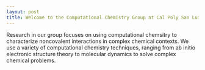 ```yaml
---
layout: post
title: Welcome to the Computational Chemistry Group at Cal Poly San Luis Obispo.
---
```


Research in our group focuses on using computational chemsitry to characterize noncovalent interactions in complex chemical contexts.  We use a variety of computational chemistry techniques, ranging from ab initio electronic structure theory to molecular dynamics to solve complex chemical problems. 
